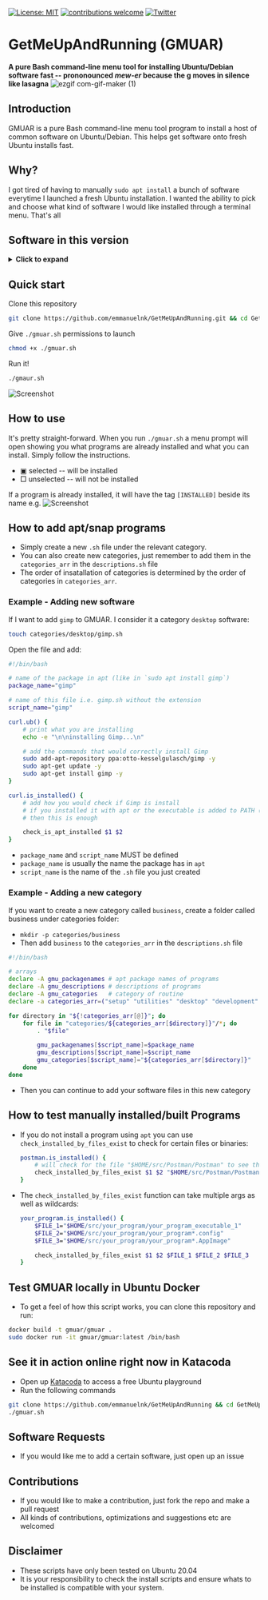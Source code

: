 [![License: MIT](https://img.shields.io/badge/License-MIT-yellow.svg)](https://opensource.org/licenses/MIT)
[![contributions welcome](https://img.shields.io/badge/contributions-welcome-brightgreen.svg?style=flat)](https://github.com/dwyl/esta/issues)
[![Twitter](https://img.shields.io/twitter/follow/emmanuel_n_k?style=social)](https://twitter.com/emmanuel_n_k) 
# GetMeUpAndRunning (GMUAR)
**A pure Bash command-line menu tool for installing Ubuntu/Debian software fast -- prononounced _mew-er_ because the g moves in silence like lasagna**
![ezgif com-gif-maker (1)](https://user-images.githubusercontent.com/19330930/111744577-68516900-88c6-11eb-9c75-641acff9bef3.gif)
## Introduction

GMUAR is a pure Bash command-line menu tool program to install a host of common software on Ubuntu/Debian. 
This helps get software onto fresh Ubuntu installs fast.

## Why?
I got tired of having to manually `sudo apt install` a bunch of software everytime I launched a fresh Ubuntu installation. I wanted the ability to pick and choose what kind of software I would like installed through a terminal menu. That's all

## Software in this version
<details>
  <summary><b>Click to expand</b></summary>
    
    ```bash
    ├── customization
    │   └── zsh.sh
    ├── desktop
    │   ├── atom.sh
    │   ├── chrome.sh
    │   ├── qbittorrent.sh
    │   ├── slack.sh
    │   ├── spotify.sh
    │   ├── sublime.sh
    │   ├── vlc.sh
    │   └── wavebox.sh
    ├── development
    │   ├── anaconda.sh
    │   ├── awscli.sh
    │   ├── dvm.sh
    │   ├── genymotion.sh
    │   ├── go.sh
    │   ├── gvm.sh
    │   ├── heroku.sh
    │   ├── node_n.sh
    │   ├── pgadmin4.sh
    │   ├── postman.sh
    │   ├── rvm.sh
    │   ├── vscode.sh
    │   ├── workbench.sh
    │   └── yarn.sh
    ├── setup
    │   ├── cmake.sh
    │   ├── curl.sh
    │   ├── git.sh
    │   ├── make.sh
    │   └── pip3.sh
    └── utilities
        ├── docker.sh
        ├── fuck.sh
        ├── htop.sh
        ├── mlocate.sh
        ├── nettools.sh
        └── qv2ray.sh
    ```
</details>

## Quick start
Clone this repository
```bash
git clone https://github.com/emmanuelnk/GetMeUpAndRunning.git && cd GetMeUpAndRunning
```

Give `./gmuar.sh` permissions to launch
```bash
chmod +x ./gmuar.sh
```

Run it!
```bash
./gmaur.sh
```

![Screenshot](https://user-images.githubusercontent.com/19330930/111746696-57562700-88c9-11eb-9fcb-1238d1749c3a.png)

## How to use
It's pretty straight-forward. When you run `./gmuar.sh` a menu prompt will open showing you what programs are already installed and what you can install.
Simply follow the instructions.

- ▣ selected -- will be installed
- □ unselected -- will not be installed

If a program is already installed, it will have the tag `[INSTALLED]` beside its name e.g.
![Screenshot](https://user-images.githubusercontent.com/19330930/111747020-c2076280-88c9-11eb-985c-01a409c8d6e8.png)



## How to add apt/snap programs
- Simply create a new `.sh` file under the relevant category. 
- You can also create new categories, just remember to add them in the `categories_arr` in the `descriptions.sh` file
- The order of insatallation of categories is determined by the order of categories in `categories_arr`.

### Example - Adding new software
If I want to add `gimp` to GMUAR. I consider it a category `desktop` software:
```bash
touch categories/desktop/gimp.sh    
```

Open the file and add:
```bash
#!/bin/bash

# name of the package in apt (like in `sudo apt install gimp`)
package_name="gimp"

# name of this file i.e. gimp.sh without the extension
script_name="gimp"

curl.ub() {  
    # print what you are installing
    echo -e "\n\ninstalling Gimp...\n"

    # add the commands that would correctly install Gimp
    sudo add-apt-repository ppa:otto-kesselgulasch/gimp -y
    sudo apt-get update -y
    sudo apt-get install gimp -y
}

curl.is_installed() {
    # add how you would check if Gimp is install
    # if you installed it with apt or the executable is added to PATH (e.g. snap packages)
    # then this is enough

    check_is_apt_installed $1 $2
}
```
- `package_name` and `script_name` MUST be defined
- `package_name` is usually the name the package has in `apt`
- `script_name` is the name of the `.sh` file you just created


### Example - Adding a new category
If you want to create a new category called `business`, create a folder called business under categories folder:
- `mkdir -p categories/business`
- Then add `business` to the `categories_arr` in the `descriptions.sh` file
```bash
#!/bin/bash

# arrays
declare -A gmu_packagenames # apt package names of programs
declare -A gmu_descriptions # descriptions of programs
declare -A gmu_categories   # category of routine
declare -a categories_arr=("setup" "utilities" "desktop" "development" "customization" "business")

for directory in "${!categories_arr[@]}"; do 
    for file in "categories/${categories_arr[$directory]}"/*; do
        . "$file"

        gmu_packagenames[$script_name]=$package_name  
        gmu_descriptions[$script_name]=$script_name 
        gmu_categories[$script_name]="${categories_arr[$directory]}"
    done
done
```
- Then you can continue to add your software files in this new category

## How to test manually installed/built Programs
- If you do not install a program using `apt` you can use `check_installed_by_files_exist` to check for certain files or binaries:
    ```bash
    postman.is_installed() {
        # will check for the file "$HOME/src/Postman/Postman" to see that Postman exists
        check_installed_by_files_exist $1 $2 "$HOME/src/Postman/Postman"
    }
    ```
- The `check_installed_by_files_exist` function can take multiple args as well as wildcards:
    ```bash
    your_program.is_installed() {
        $FILE_1="$HOME/src/your_program/your_program_executable_1"
        $FILE_2="$HOME/src/your_program/your_program*.config"
        $FILE_3="$HOME/src/your_program/your_program*.AppImage"

        check_installed_by_files_exist $1 $2 $FILE_1 $FILE_2 $FILE_3
    }
    ```

## Test GMUAR locally in Ubuntu Docker
- To get a feel of how this script works, you can clone this repository and run:
```bash
docker build -t gmuar/gmuar .
sudo docker run -it gmuar/gmuar:latest /bin/bash
```

## See it in action online right now in Katacoda
- Open up [Katacoda](https://www.katacoda.com/courses/ubuntu/playground) to access a free Ubuntu playground
- Run the following commands
```bash
git clone https://github.com/emmanuelnk/GetMeUpAndRunning && cd GetMeUpAndRunning
./gmuar.sh
```
## Software Requests
- If you would like me to add a certain software, just open up an issue

## Contributions
- If you would like to make a contribution, just fork the repo and make a pull request
- All kinds of contributions, optimizations and suggestions etc are welcomed

## Disclaimer
- These scripts have only been tested on Ubuntu 20.04
- It is your responsibility to check the install scripts and ensure whats to be installed is compatible with your system.

